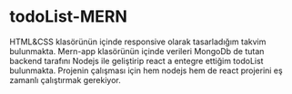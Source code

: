 # todoList-MERN
HTML&CSS klasörünün içinde responsive olarak tasarladığım takvim bulunmakta.
Mern-app klasörünün içinde verileri MongoDb de tutan backend tarafını Nodejs ile geliştirip react a entegre ettiğim todoList bulunmakta.
Projenin çalışması için hem nodejs hem de react projerini eş zamanlı çalıştırmak gerekiyor.
